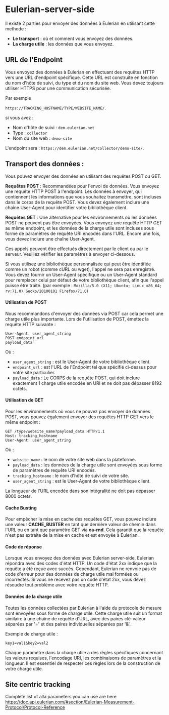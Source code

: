 # Eulerian-server-side

Il existe 2 parties pour envoyer des données à Eulerian en utilisant cette methode :

- **Le transport** : où et comment vous envoyez des données.
- **La charge utile** : les données que vous envoyez.

## URL de l'Endpoint

Vous envoyez des données à Eulerian en effectuant des requêtes HTTP vers une URL d'endpoint spécifique. Cette URL est construite en fonction du nom d'hôte de suivi, du type et du nom du site web. Vous devez toujours utiliser HTTPS pour une communication sécurisée.

Par exemple

`https://TRACKING_HOSTNAME/TYPE/WEBSITE_NAME/`.

si vous avez :

- Nom d'hôte de suivi : `dem.eulerian.net`
- Type : `collector`
- Nom du site web : `demo-site`

L'endpoint sera : `https://dem.eulerian.net/collector/demo-site/`.

## Transport des données :

Vous pouvez envoyer des données en utilisant des requêtes POST ou GET.

**Requêtes POST** : Recommandées pour l'envoi de données. Vous envoyez une requête HTTP POST à l'endpoint. Les données à envoyer, qui contiennent les informations que vous souhaitez transmettre, sont incluses dans le corps de la requête POST. Vous devez également inclure une chaîne User-Agent pour identifier votre bibliothèque client.

**Requêtes GET** : Une alternative pour les environnements où les données POST ne peuvent pas être envoyées. Vous envoyez une requête HTTP GET au même endpoint, et les données de la charge utile sont incluses sous forme de paramètres de requête URI encodés dans l'URL. Encore une fois, vous devez inclure une chaîne User-Agent.

Ces appels peuvent être effectués directement par le client ou par le serveur. Veuillez vérifier les paramètres à envoyer ci-dessous.

Si vous utilisez une bibliothèque personnalisée qui peut être identifiée comme un robot (comme cURL ou wget), l'appel ne sera pas enregistré. Vous devez fournir un User-Agent spécifique ou un User-Agent standard pour remplacer celui par défaut de votre bibliothèque client, afin que l'appel puisse être traité. (par exemple : `Mozilla/5.0 (X11; Ubuntu; Linux x86_64; rv:71.0) Gecko/20100101 Firefox/71.0`)

#### Utilisation de POST

Nous recommandons d'envoyer des données via POST car cela permet une charge utile plus importante. Lors de l'utilisation de POST, émettez la requête HTTP suivante :

```
User-Agent: user_agent_string
POST endpoint_url
payload_data`
```

Où :

- `user_agent_string` : est le User-Agent de votre bibliothèque client.
- `endpoint_url` : est l'URL de l'Endpoint tel que spécifié ci-dessus pour votre site particulier.
- `payload_data` : Le CORPS de la requête POST, qui doit inclure exactement 1 charge utile encodée en URI et ne doit pas dépasser 8192 octets.

#### Utilisation de GET

Pour les environnements où vous ne pouvez pas envoyer de données POST, vous pouvez également envoyer des requêtes HTTP GET vers le même endpoint :

```
GET /type/website_name?payload_data HTTP/1.1
Host: tracking_hostname
User-Agent: user_agent_string
```

Où :

- `website_name` : le nom de votre site web dans la plateforme.
- `payload_data` : les données de la charge utile sont envoyées sous forme de paramètres de requête URI encodés.
- `tracking_hostname` : le nom d'hôte de suivi de votre site.
- `user_agent_string` : est le User-Agent de votre bibliothèque client.

La longueur de l'URL encodée dans son intégralité ne doit pas dépasser 8000 octets.

#### Cache Busting 

Pour empêcher la mise en cache des requêtes GET, vous pouvez inclure une valeur **CACHE_BUSTER** en tant que dernière valeur de chemin dans l'URL ou en tant que paramètre GET via **ea-rnd**. Cela garantit que la requête n'est pas extraite de la mise en cache et est envoyée à Eulerian.

#### Code de réponse

Lorsque vous envoyez des données avec Eulerian server-side, Eulerian répondra avec des codes d'état HTTP. Un code d'état 2xx indique que la requête a été reçue avec succès. Cependant, Eulerian ne renvoie pas de code d'erreur pour des données de charge utile mal formées ou incorrectes. Si vous ne recevez pas un code d'état 2xx, vous devez résoudre tout problème avec votre requête HTTP.

#### Données de la charge utile 

Toutes les données collectées par Eulerian à l'aide du protocole de mesure sont envoyées sous forme de charge utile. Cette charge utile suit un format similaire à une chaîne de requête d'URL, avec des paires clé-valeur séparées par '=' et des paires individuelles séparées par '&'.

Exemple de charge utile :

`key1=val1&key2=val2`

Chaque paramètre dans la charge utile a des règles spécifiques concernant les valeurs requises, l'encodage URI, les combinaisons de paramètres et la longueur. Il est essentiel de respecter ces règles lors de la construction de votre charge utile.

## Site centric tracking
Complete list of alla parameters you can use are here
https://doc.api.eulerian.com/#section/Eulerian-Measurement-Protocol/Protocol-Reference
